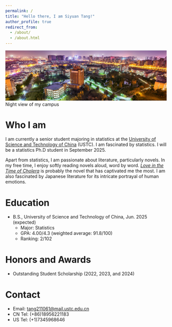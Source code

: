 ```yaml
---
permalink: /
title: "Hello there, I am Siyuan Tang!"
author_profile: true
redirect_from: 
  - /about/
  - /about.html
---
```


![USTC night view.](/images/en.ustc.edu.cn.jpeg)
Night view of my campus

Who I am
======
I am currently a senior student majoring in statistics at the [University of Science and Technology of China](https://en.ustc.edu.cn/) (USTC). I am fascinated by statistics. I will be a statistics Ph.D student in September 2025.

Apart from statistics, I am passionate about literature, particularly novels. In my free time, I enjoy softly reading novels aloud, word by word. [*Love in the Time of Cholera*](https://en.wikipedia.org/wiki/Love_in_the_Time_of_Cholera) is probably the novel that has captivated me the most. I am also fascinated by Japanese literature for its intricate portrayal of human emotions.

Education
======
* B.S., University of Science and Technology of China, Jun. 2025 (expected)
  *  Major: Statistics
  *  GPA: 4.00/4.3 (weighted average: 91.8/100)
  *  Ranking: 2/102

Honors and Awards
======
* Outstanding Student Scholarship (2022, 2023, and 2024)

Contact
======
* Email: tang211061@mail.ustc.edu.cn
* CN Tel: (+86)18956221183
* US Tel: (+1)7345968646
